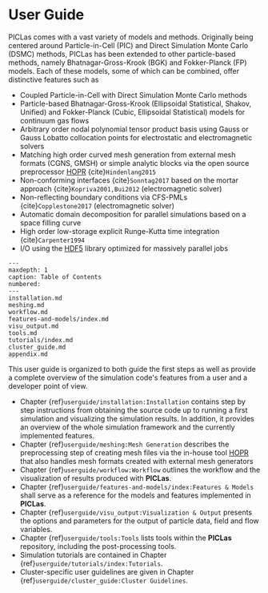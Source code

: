 # User Guide

PICLas comes with a vast variety of models and methods. Originally being centered around Particle-in-Cell (PIC) and Direct
Simulation Monte Carlo (DSMC) methods, PICLas has been extended to other particle-based methods, namely Bhatnagar-Gross-Krook (BGK)
and Fokker-Planck (FP) models.
Each of these models, some of which can be combined, offer distinctive features such as

* Coupled Particle-in-Cell with Direct Simulation Monte Carlo methods
* Particle-based Bhatnagar-Gross-Krook (Ellipsoidal Statistical, Shakov, Unified) and Fokker-Planck (Cubic, Ellipsoidal
  Statistical) models for continuum gas flows
* Arbitrary order nodal polynomial tensor product basis using Gauss or Gauss Lobatto collocation points for electrostatic and
  electromagnetic solvers
* Matching high order curved mesh generation from external mesh formats (CGNS, GMSH) or
  simple analytic blocks via the open source preprocessor [HOPR](https://github.com/hopr-framework/hopr) {cite}`Hindenlang2015`
* Non-conforming interfaces {cite}`Sonntag2017` based on the mortar approach {cite}`Kopriva2001,Bui2012` (electromagnetic solver)
* Non-reflecting boundary conditions via CFS-PMLs {cite}`Copplestone2017` (electromagnetic solver)
* Automatic domain decomposition for parallel simulations based on a space filling curve
* High order low-storage explicit Runge-Kutta time integration {cite}`Carpenter1994`
* I/O using the [HDF5](https://www.hdfgroup.org/solutions/hdf5/) library optimized for massively parallel jobs


```{toctree}
---
maxdepth: 1
caption: Table of Contents
numbered:
---
installation.md
meshing.md
workflow.md
features-and-models/index.md
visu_output.md
tools.md
tutorials/index.md
cluster_guide.md
appendix.md
```


This user guide is organized to both guide the first steps as well as provide a complete overview of
the simulation code's features from a user and a developer point of view.

* Chapter {ref}`userguide/installation:Installation` contains step by step instructions from obtaining the source
  code up to running a first simulation and visualizing the simulation results. In addition, it
  provides an overview of the whole simulation framework and the currently implemented features.
* Chapter {ref}`userguide/meshing:Mesh Generation` describes the preprocessing step of creating mesh files via the in-house tool
  [HOPR](https://github.com/hopr-framework/hopr) that also handles mesh formats created with external mesh generators
* Chapter {ref}`userguide/workflow:Workflow` outlines the workflow and the visualization of results produced with **PICLas**.
* Chapter {ref}`userguide/features-and-models/index:Features & Models` shall serve as a reference for the models and features implemented in **PICLas**.
* Chapter {ref}`userguide/visu_output:Visualization & Output` presents the options and parameters for the output of particle data, field and flow variables.
* Chapter {ref}`userguide/tools:Tools` lists tools within the **PICLas** repository, including the post-processing tools.
* Simulation tutorials are contained in Chapter {ref}`userguide/tutorials/index:Tutorials`.
* Cluster-specific user guidelines are given in Chapter {ref}`userguide/cluster_guide:Cluster Guidelines`.
